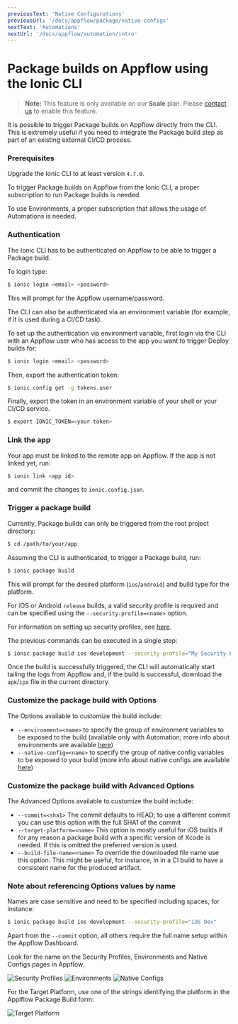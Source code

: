 ```yaml
---
previousText: 'Native Configurations'
previousUrl: '/docs/appflow/package/native-configs'
nextText: 'Automations'
nextUrl: '/docs/appflow/automation/intro'
---
```


# Package builds on Appflow using the Ionic CLI

<blockquote>
  <p><b>Note:</b> This feature is only available on our <b>Scale</b> plan. Please <a href="/sales">contact us</a> to enable this feature.</p>
</blockquote>

It is possible to trigger Package builds on Appflow directly from the CLI.
This is extremely useful if you need to integrate the Package build step as part of an existing external CI/CD process.

### Prerequisites
Upgrade the Ionic CLI to at least version `4.7.0`.

To trigger Package builds on Appflow from the Ionic CLI, a proper subscription to run Package builds is needed.

To use Environments, a proper subscription that allows the usage of Automations is needed.

### Authentication

The Ionic CLI has to be authenticated on Appflow to be able to trigger a Package build.

To login type:
```bash
$ ionic login <email> <password>
```

This will prompt for the Appflow username/password.

The CLI can also be authenticated via an environment variable (for example, if it is used during a CI/CD task).

To set up the authentication via environment variable, first login via the CLI with an Appflow user who has access to the app you want to trigger Deploy builds for:

```bash
$ ionic login <email> <password>
```

Then, export the authentication token:

```bash
$ ionic config get -g tokens.user
```

Finally, export the token in an environment variable of your shell or your CI/CD service.

```bash
$ export IONIC_TOKEN=<your token>
```

### Link the app

Your app must be linked to the remote app on Appflow. If the app is not linked yet, run:

```bash
$ ionic link <app id>
```

and commit the changes to `ionic.config.json`.


### Trigger a package build

Currently, Package builds can only be triggered from the root project directory:

```bash
$ cd /path/to/your/app
```

Assuming the CLI is authenticated, to trigger a Package build, run:

```bash
$ ionic package build
```

This will prompt for the desired platform (`ios`/`android`) and build type for the platform.

For iOS or Android `release` builds, a valid security profile is required and can be specified using the `--security-profile=<name>` option.

For information on setting up security profiles, see [here](/docs/appflow/package/credentials).

The previous commands can be executed in a single step:

```bash
$ ionic package build ios development --security-profile="My Security Profile"
```

Once the build is successfully triggered, the CLI will automatically start tailing the logs from Appflow and, if the build is successful, download the `apk`/`ipa` file in the current directory.


### Customize the package build with Options

The Options available to customize the build include:

* `--environment=<name>` to specify the group of environment variables to be exposed to the build
(available only with Automation; more info about environments are available [here](/docs/appflow/environments/))
* `--native-config=<name>` to specify the group of native config variables to be exposed to your
build (more info about native configs are available [here](/docs/appflow/package/intro/#native-configs))


### Customize the package build with Advanced Options

The Advanced Options available to customize the build include:

* `--commit=<sha1>` The commit defaults to HEAD; to use a different commit you can use this option
with the full SHA1 of the commit
* `--target-platform=<name>` This option is mostly useful for iOS builds if for any reason a package build with a
specific version of Xcode is needed. If this is omitted the preferred version is used.
* `--build-file-name=<name>` To override the downloaded file name use this option. This might be useful, for instance, in in a CI
build to have a consistent name for the produced artifact.

### Note about referencing Options values by name

Names are case sensitive and need to be specified including spaces, for instance:

```bash
$ ionic package build ios development --security-profile="iOS Dev"
```

Apart from the `--commit` option, all others require the full name setup within the Appflow Dashboard.

Look for the name on the Security Profiles, Environments and Native Configs pages in Appflow:

![Security Profiles](/docs/assets/img/appflow/cli-security-profile-list.png)
![Environments](/docs/assets/img/appflow/cli-environments-list.png)
![Native Configs](/docs/assets/img/appflow/cli-native-config-list.png)

For the Target Platform, use one of the strings identifying the platform in the Applflow Package Build form:

![Target Platform](/docs/assets/img/appflow/cli-target-platform.png)
